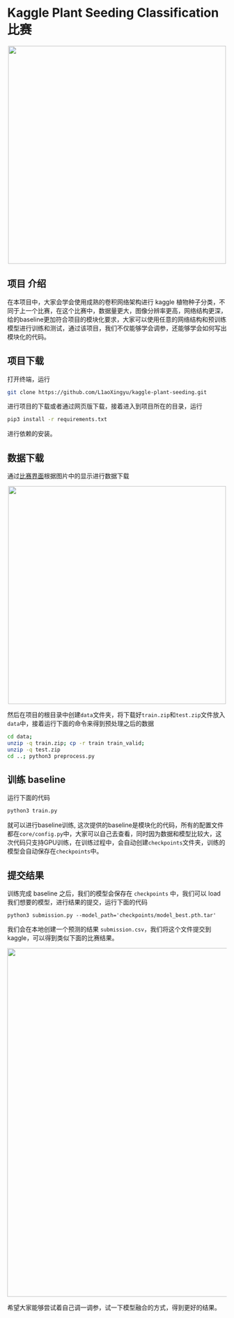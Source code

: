 # Kaggle Plant Seeding Classification 比赛

<div align=center>
<img src='https://ws2.sinaimg.cn/large/006tNbRwly1fwdpjbncupj31i40ew0vk.jpg' width='500'>
</div>

## 项目 介绍

在本项目中，大家会学会使用成熟的卷积网络架构进行 kaggle 植物种子分类，不同于上一个比赛，在这个比赛中，数据量更大，图像分辨率更高，网络结构更深，给的baseline更加符合项目的模块化要求，大家可以使用任意的网络结构和预训练模型进行训练和测试，通过该项目，我们不仅能够学会调参，还能够学会如何写出模块化的代码。

## 项目下载

打开终端，运行

```bash
git clone https://github.com/L1aoXingyu/kaggle-plant-seeding.git
```

进行项目的下载或者通过网页版下载，接着进入到项目所在的目录，运行

```bash
pip3 install -r requirements.txt
```

进行依赖的安装。

## 数据下载
通过[比赛界面](https://www.kaggle.com/c/plant-seedlings-classification/data)根据图片中的显示进行数据下载

<div align=center>
<img src='https://ws4.sinaimg.cn/large/006tNbRwly1fwdo7019xfj31kw13owgy.jpg' width='500'>
</div>

然后在项目的根目录中创建`data`文件夹，将下载好`train.zip`和`test.zip`文件放入`data`中，接着运行下面的命令来得到预处理之后的数据

```bash
cd data;
unzip -q train.zip; cp -r train train_valid;
unzip -q test.zip
cd ..; python3 preprocess.py
```

## 训练 baseline
运行下面的代码

```bash
python3 train.py 
```

就可以进行baseline训练, 这次提供的baseline是模块化的代码，所有的配置文件都在`core/config.py`中，大家可以自己去查看，同时因为数据和模型比较大，这次代码只支持GPU训练，在训练过程中，会自动创建`checkpoints`文件夹，训练的模型会自动保存在`checkpoints`中。

## 提交结果
训练完成 baseline 之后，我们的模型会保存在 `checkpoints` 中，我们可以 load 我们想要的模型，进行结果的提交，运行下面的代码

```
python3 submission.py --model_path='checkpoints/model_best.pth.tar' 
```

我们会在本地创建一个预测的结果 `submission.csv`，我们将这个文件提交到 kaggle，可以得到类似下面的比赛结果。

<div align=center>
<img src='https://ws1.sinaimg.cn/large/006tNbRwly1fwdozwppbuj31iq0c2jry.jpg' width='800'>
</div>

希望大家能够尝试着自己调一调参，试一下模型融合的方式，得到更好的结果。